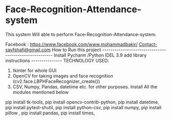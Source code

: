 # Face-Recognition-Attendance-system
This system  Will able to perform  Face-Recognition-Attendance-system.

Facebook : https://www.facebook.com/www.mohammadbakir/
Contact-sayfshafi@gmail.com
How to Run this project ------------------------------------------------------
Install  Pycharm /Python IDEL 3.9 
add library instructions ---------------
TECHNOLOGY USED:
1) tkinter for whole GUI
2) OpenCV for taking images and face recognition (cv2.face.LBPHFaceRecognizer_create())
3) CSV, Numpy, Pandas, datetime etc. for other purposes.
Install All the modules mentioned below 

pip install tk-tools,
pip install opencv-contrib-python,
pip install datetime,
pip install pytest-shutil,
pip install python-csv,
pip install numpy,
pip install pillow ,
pip install pandas,
pip install times,
